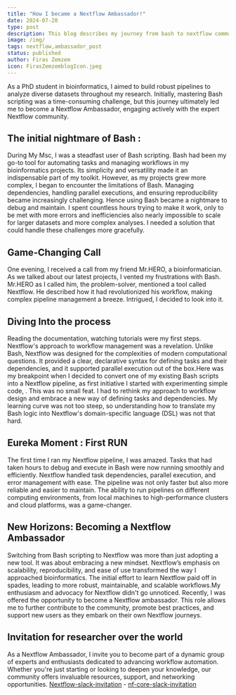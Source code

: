 ```yaml
---
title: "How I became a Nextflow Ambassador!"
date: 2024-07-20
type: post
description: This blog describes my journey from bash to nextflow community.
image: /img/
tags: nextflow,ambassador_post
status: published
author: Firas Zemzem
icon: FirasZemzemblogIcon.jpeg
---
```


As a PhD student in bioinformatics, I aimed to build robust pipelines to analyze diverse datasets throughout my research. Initially, mastering Bash scripting was a time-consuming challenge, but this journey ultimately led me to become a Nextflow Ambassador, engaging actively with the expert Nextflow community.

<!-- end-archive-description -->

## The initial nightmare of Bash :

During My Msc, I was a steadfast user of Bash scripting. Bash had been my go-to tool for automating tasks and managing workflows in my bioinformatics projects. Its simplicity and versatility made it an indispensable part of my toolkit. However, as my projects grew more complex, I began to encounter the limitations of Bash. Managing dependencies, handling parallel executions, and ensuring reproducibility became increasingly challenging. Hence using Bash became a nightmare to debug and maintain. I spent countless hours trying to make it work, only to be met with more errors and inefficiencies also nearly impossible to scale for larger datasets and more complex analyses. I needed a solution that could handle these challenges more gracefully.

## Game-Changing Call

One evening, I received a call from my friend Mr.HERO, a bioinformatician. As we talked about our latest projects, I vented my frustrations with Bash. Mr.HERO as I called him, the problem-solver, mentioned a tool called Nextflow. He described how it had revolutionized his workflow, making complex pipeline management a breeze. Intrigued, I decided to look into it.

## Diving Into the process

Reading the documentation, watching tutorials were my first steps. Nextflow's approach to workflow management was a revelation. Unlike Bash, Nextflow was designed for the complexities of modern computational questions. It provided a clear, declarative syntax for defining tasks and their dependencies, and it supported parallel execution out of the box.Here was my breakpoint when I decided to convert one of my existing Bash scripts into a Nextflow pipeline, as first initiative I started with experimenting simple code, . This was no small feat. I had to rethink my approach to workflow design and embrace a new way of defining tasks and dependencies. My learning curve was not too steep, so understanding how to translate my Bash logic into Nextflow's domain-specific language (DSL) was not that hard.

## Eureka Moment : First RUN

The first time I ran my Nextflow pipeline, I was amazed. Tasks that had taken hours to debug and execute in Bash were now running smoothly and efficiently. Nextflow handled task dependencies, parallel execution, and error management with ease. The pipeline was not only faster but also more reliable and easier to maintain. The ability to run pipelines on different computing environments, from local machines to high-performance clusters and cloud platforms, was a game-changer.

## New Horizons: Becoming a Nextflow Ambassador

Switching from Bash scripting to Nextflow was more than just adopting a new tool. It was about embracing a new mindset. Nextflow’s emphasis on scalability, reproducibility, and ease of use transformed the way I approached bioinformatics. The initial effort to learn Nextflow paid off in spades, leading to more robust, maintainable, and scalable workflows.My enthusiasm and advocacy for Nextflow didn't go unnoticed. Recently, I was offered the opportunity to become a Nextflow ambassador. This role allows me to further contribute to the community, promote best practices, and support new users as they embark on their own Nextflow journeys.

## Invitation for researcher over the world

As a Nextflow Ambassador, I invite you to become part of a dynamic group of experts and enthusiasts dedicated to advancing workflow automation. Whether you're just starting or looking to deepen your knowledge, our community offers invaluable resources, support, and networking opportunities. [Nextflow-slack-invitation](https://join.slack.com/t/nextflow/shared_invite/zt-2mtjkpncj-AUXZ9v7Q1MOvVGecWAeCoA) - [nf-core-slack-invitation](https://join.slack.com/t/nfcore/shared_invite/zt-2mn6gpjk7-7ElEd93k7IgfTANGidpxaQ)

